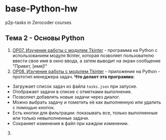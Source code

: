 # base-Python-hw
p2p-tasks in Zerocoder courses

## Тема 2 - Основы Python

1. [OP07. Изучение работы с модулем Tkinter](./tkFirstProject/) - программа на Python с использованием модуля tkinter, которая позволяет пользователю ввести свое имя в окно ввода, а затем выводит на экран сообщение "Привет, [имя]!"
2. [OP08. Изучение работы с модулем Tkinter](./tkinterProjects/) - приложение на Python - прототип менеджера задач.
**Что делает эта программа:**

- Загружает список задач из файла `tasks.json` при запуске.
- Отображает задачи в списке с отметками выполнения.
- Позволяет добавлять новые задачи через диалог.
- Можно выбрать задачу и пометить её как выполненную или удалить с помощью кнопок.
- Есть кнопки для фильтрации: показывать все, только выполненные или только невыполненные задачи.
- Сохраняет изменения в файл при каждом изменении.
  
3. 
